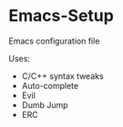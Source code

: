 # Emacs-Setup
Emacs configuration file

Uses:
* C/C++ syntax tweaks
* Auto-complete
* Evil
* Dumb Jump
* ERC
